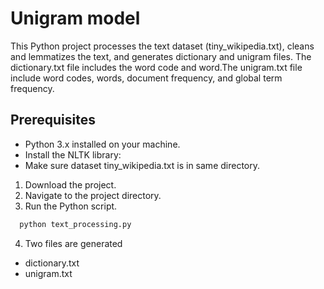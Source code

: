 # Unigram model

This Python project processes the text dataset (tiny_wikipedia.txt), cleans and lemmatizes the text, and generates dictionary and unigram files. The dictionary.txt file includes the word code and word.The unigram.txt file include word codes, words, document frequency, and global term frequency.

## Prerequisites

- Python 3.x installed on your machine.
- Install the NLTK library:
- Make sure dataset tiny_wikipedia.txt is in same directory.

1. Download the project.
2. Navigate to the project directory.
3. Run the Python script.
```bash
  python text_processing.py
```
4. Two files are generated 
 - dictionary.txt 
 - unigram.txt